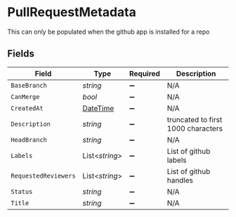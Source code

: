 # PullRequestMetadata

This can only be populated when the github app is installed for a repo


## Fields

| Field                                                                                 | Type                                                                                  | Required                                                                              | Description                                                                           |
| ------------------------------------------------------------------------------------- | ------------------------------------------------------------------------------------- | ------------------------------------------------------------------------------------- | ------------------------------------------------------------------------------------- |
| `BaseBranch`                                                                          | *string*                                                                              | :heavy_minus_sign:                                                                    | N/A                                                                                   |
| `CanMerge`                                                                            | *bool*                                                                                | :heavy_minus_sign:                                                                    | N/A                                                                                   |
| `CreatedAt`                                                                           | [DateTime](https://learn.microsoft.com/en-us/dotnet/api/system.datetime?view=net-5.0) | :heavy_minus_sign:                                                                    | N/A                                                                                   |
| `Description`                                                                         | *string*                                                                              | :heavy_minus_sign:                                                                    | truncated to first 1000 characters                                                    |
| `HeadBranch`                                                                          | *string*                                                                              | :heavy_minus_sign:                                                                    | N/A                                                                                   |
| `Labels`                                                                              | List<*string*>                                                                        | :heavy_minus_sign:                                                                    | List of github labels                                                                 |
| `RequestedReviewers`                                                                  | List<*string*>                                                                        | :heavy_minus_sign:                                                                    | List of github handles                                                                |
| `Status`                                                                              | *string*                                                                              | :heavy_minus_sign:                                                                    | N/A                                                                                   |
| `Title`                                                                               | *string*                                                                              | :heavy_minus_sign:                                                                    | N/A                                                                                   |